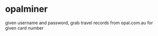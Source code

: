 # opalminer
given username and password, grab travel records from opal.com.au for given card number

